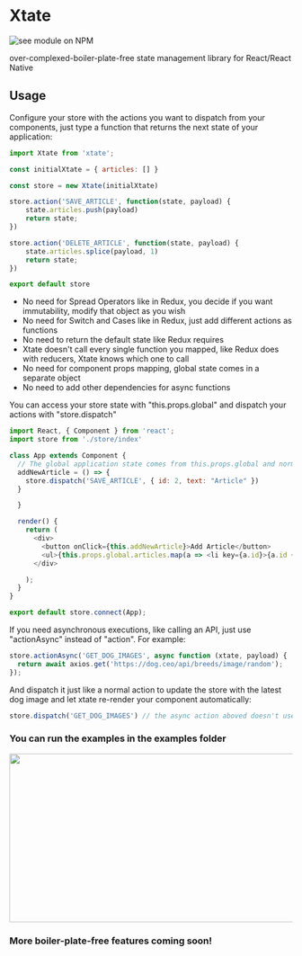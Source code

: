 # Xtate

![see module on NPM](https://nodei.co/npm/xtate.png?downloads=true&downloadRank=true&stars=true)

over-complexed-boiler-plate-free state management library for React/React Native

## Usage

Configure your store with the actions you want to dispatch from your components, just type a function that returns the next state of your application:

```javascript
import Xtate from 'xtate';

const initialXtate = { articles: [] }

const store = new Xtate(initialXtate)

store.action('SAVE_ARTICLE', function(state, payload) {
    state.articles.push(payload)
    return state;
})

store.action('DELETE_ARTICLE', function(state, payload) {
    state.articles.splice(payload, 1)
    return state;
})

export default store
```

* No need for Spread Operators like in Redux, you decide if you want immutability, modify that object as you wish
* No need for Switch and Cases like in Redux, just add different actions as functions
* No need to return the default state like Redux requires
* Xtate doesn't call every single function you mapped, like Redux does with reducers, Xtate knows which one to call
* No need for component props mapping, global state comes in a separate object
* No need to add other dependencies for async functions

You can access your store state with "this.props.global" and dispatch your actions with "store.dispatch"

```javascript
import React, { Component } from 'react';
import store from './store/index'

class App extends Component {
  // The global application state comes from this.props.global and normal parameters are in this.props.local
  addNewArticle = () => {
    store.dispatch('SAVE_ARTICLE', { id: 2, text: "Article" })
  }

  }

  render() {
    return (
      <div>
        <button onClick={this.addNewArticle}>Add Article</button>
        <ul>{this.props.global.articles.map(a => <li key={a.id}>{a.id + ' - ' + a.text}</li>)}</ul>
      </div>

    );
  }
}

export default store.connect(App);
```

If you need asynchronous executions, like calling an API, just use "actionAsync" instead of "action". For example:

```javascript
store.actionAsync('GET_DOG_IMAGES', async function (xtate, payload) {
  return await axios.get('https://dog.ceo/api/breeds/image/random');
});
```

And dispatch it just like a normal action to update the store with the latest dog image and let xtate re-render your component automatically:

```javascript
store.dispatch('GET_DOG_IMAGES') // the async action aboved doesn't use the payload parameter so we just pass the action name as an argument
```

### You can run the examples in the examples folder

<img src="https://media.giphy.com/media/BCdj4KMUer5mZbAyZV/giphy.gif" width="800" height="300"/>

### More boiler-plate-free features coming soon!
